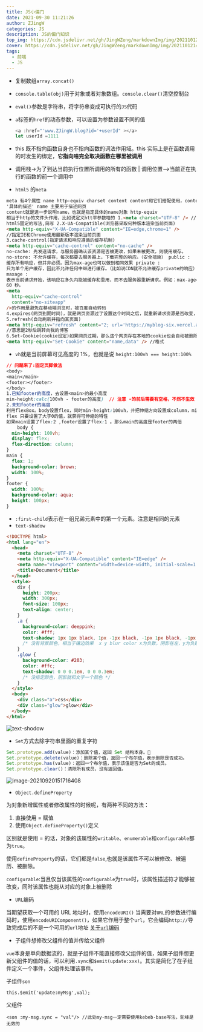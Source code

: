 ```yaml
---
title: JS小偏门
date: 2021-09-30 11:21:26
author: ZJingW
categories: JS
description: JS的偏门知识
top_img: https://cdn.jsdelivr.net/gh/JingWZeng/markdownImg/img/202110121451882.jpg
cover: https://cdn.jsdelivr.net/gh/JingWZeng/markdownImg/img/202110121451882.jpg
tags:
  - 前端
  - JS
---
```


- 复制数组`array.concat()`

- `console.table(obj)`用于对象或者对象数组。`console.clear()`清空控制台

- `eval()`参数是字符串，将字符串变成可执行的`JS`代码

- `a`标签的`href`的动态参数，可以设置为参数设置不同的值

  ```javascript
  <a :href="'www.ZJingW.blog?id='+userId" ></a>
  let userId =1111
  ```

- this 既不指向函数自身也不指向函数的词法作用域。this 实际上是在函数调用的时发生的绑定，**它指向啥完全取决函数在哪里被调用**

- 调用栈->为了到达当前执行位置所调用的所有的函数 | 调用位置-->当前正在执行的函数的前一个调用中

- `html5` 的`meta`

```html
meta 有4个属性 name http-equiv charset content content和它们搭配使用，content =
'具体的描述' name 主要用于描述网页
content就是进一步说明name，也就是指定具体的name对象 http-equiv
相当于http的文件头作用，比如说定义htt平参数啥的 1.<meta charset="UTF-8" /> //
html5固定的写法,简写 2.X-UA-Compatible(浏览器采取何种版本渲染当前页面)
<meta http-equiv="X-UA-Compatible" content="IE=edge,chrome=1" />
//指定IE和Chrome使用最新版本渲染当前页面
3.cache-control(指定请求和响应遵循的缓存机制)
<meta http-equiv="cache-control" content="no-cache" />
no-cache: 先发送请求，与服务器确认该资源是否被更改，如果未被更改，则使用缓存。
no-store: 不允许缓存，每次都要去服务器上，下载完整的响应。（安全措施） public :
缓存所有响应，但并非必须。因为max-age也可以做到相同效果 private :
只为单个用户缓存，因此不允许任何中继进行缓存。（比如说CDN就不允许缓存private的响应）
maxage :
表示当前请求开始，该响应在多久内能被缓存和重用，而不去服务器重新请求。例如：max-age=60表示响应可以再缓存和重用
60 秒。
<meta
  http-equiv="cache-control"
  content="no-siteapp"
/>的作用是避免在移动端浏览时，被百度自动转码
4.expires(网页到期时间)，就是网页资源过了设置这个时间之后，就重新请求资源是否改变，改变则更新
5.refresh(自动刷新并指向某页面)
<meta http-equiv="refresh" content="2; url='https://myblog-six.vercel.app/'" />
//意思是2秒后跳转向我的博客
6.Set-Cookie(cookie设定)如果网页过期，那么这个网页存在本地的cookie也会自动被删除
<meta http-equiv="Set-Cookie" content="name,data" /> //格式
```

- `vh`就是当前屏幕可见高度的 1%，也就是说 `height:100vh === height:100%`

```css
// 问题来了:固定页脚做法
<body>
<main</main>
<footer></footer>
</body>
1.已知footer的高度，去设置<main>的最小高度
min-height:calc(100vh - footer的高度)  // 注意 -的前后需要有空格，不然不生效
2.未知footer的高度 
利用flexBox。body设置flex，同时min-height:100vh，并把伸缩方向设置成column，mian设置成flex：1
flex 只要设置了大于0的值，就获得可伸缩的特性
如果main设置了flex:2 ,footer设置了flex:1 。那么main的高度是footer的两倍
    body {
  min-height: 100vh;
  display: flex;
  flex-direction: column;
}
main {
  flex: 1;
  background-color: brown;
  width: 100%;
}
footer {
  width: 100%;
  background-color: aqua;
  height: 100px;
}
```

- `:first-child`表示在一组兄弟元素中的第一个元素。注意是相同的元素
- `text-shadow`

```html
<!DOCTYPE html>
<html lang="en">
  <head>
    <meta charset="UTF-8" />
    <meta http-equiv="X-UA-Compatible" content="IE=edge" />
    <meta name="viewport" content="width=device-width, initial-scale=1.0" />
    <title>Document</title>
  </head>
  <style>
    div {
      height: 200px;
      width: 300px;
      font-size: 100px;
      text-align: center;
    }
    .a {
      background-color: deeppink;
      color: #fff;
      text-shadow: 1px 1px black, 1px -1px black, -1px 1px black, -1px, -1px, black;
      /* 没有背景颜色，相当于镶边效果  x y blur color x为负数，阴影在左，y为负数，阴影在右*/
    }
    .glow {
      background-color: #203;
      color: #ffc;
      text-shadow: 0 0 0.1em, 0 0 0.3em;
      /* 没指定颜色，阴影就和文字一个颜色 */
    }
  </style>
  <body>
    <div class="a">css</div>
    <div class="glow">glow</div>
  </body>
</html>
```

![text-shodow](https://cdn.jsdelivr.net/gh/JingWZeng/markdownImg/img/202109171149919.png)

- `Set`方式去除字符串里面的重复字符

```javascript
Set.prototype.add(value)：添加某个值，返回 Set 结构本身。🤔
Set.prototype.delete(value)：删除某个值，返回一个布尔值，表示删除是否成功。
Set.prototype.has(value)：返回一个布尔值，表示该值是否为Set的成员。
Set.prototype.clear()：清除所有成员，没有返回值。
```

![image-20210920151716408](https://cdn.jsdelivr.net/gh/JingWZeng/markdownImg/img/202109201517506.png)

- `Object.defineProperty`

为对象新增属性或者修改属性的时候呢，有两种不同的方法：

1. 直接使用 = 赋值
2. 使用`Object.defineProperty()`定义

区别就是使用 = 的话，对象的该属性的`writable`、`enumerable`和`configurable`都为`true`。

使用`defineProperty`的话，它们都是`false`,也就是该属性不可以被修改、被遍历、被删除。

`configurable`:当且仅当该属性的`configurable`为`true`时，该属性描述符才能够被改变，同时该属性也能从对应的对象上被删除

- `URL`编码

当期望获取一个可用的 URL 地址时，使用`encodeURI()`
当需要对`URL`的参数进行编码时，使用`encodeURIComponent()`，如果它作用于整个`url`，它会编码`http://`导致完成后的不是一个可用的`url`地址
[关于`url`编码](http://www.ruanyifeng.com/blog/2010/02/url_encoding.html)

- 子组件想修改父组件的值并传给父组件

`vue`本身是单向数据流的，就是子组件不能直接修改父组件的值，如果子组件想更新父组件的值的话，可以利用`.sync`和`$emit(update:xxx)`。其实是简化了在子组件定义一个事件，父组件处理该事件。

子组件`son`

`this.$emit('update:myMsg',val);`

父组件

`<son :my-msg.sync = "val"/> //此处my-msg一定需要使用kebeb-base写法，驼峰是无效的`
